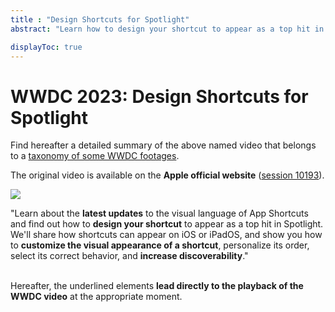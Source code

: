 ```yaml
---
title : "Design Shortcuts for Spotlight"
abstract: "Learn how to design your shortcut to appear as a top hit in Spotlight."

displayToc: true
---
```


# WWDC 2023: Design Shortcuts for Spotlight
Find hereafter a detailed summary of the above named video that belongs to a [taxonomy&nbsp;of&nbsp;some&nbsp;WWDC&nbsp;footages](../../).

The original video is available on the **Apple official website** ([session&nbsp;10193](https://developer.apple.com/videos/play/wwdc2023/10193/)).

![](../../../../../images/iOSdev/wwdc23-10193_Poster.png)

"Learn about the **latest updates** to the visual language of App Shortcuts and find out how to **design your shortcut** to appear as a top hit in Spotlight. We'll share how shortcuts can appear on iOS or iPadOS, and show you how to **customize the visual appearance of a shortcut**, personalize its order, select its correct behavior, and **increase discoverability**."

</br>Hereafter, the underlined elements **lead directly to the playback of the WWDC video** at the appropriate moment.



## []()

</br>

## []()

</br>

## []()

</br>

## []()

</br>

## []()

</br>

## []()

</br>

## []()

</br>

## []()

</br>

## []()

</br>

